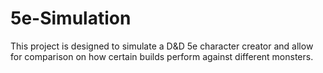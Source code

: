 # 5e-Simulation
This project is designed to simulate a D&amp;D 5e character creator and allow for comparison on how certain builds perform against different monsters. 
